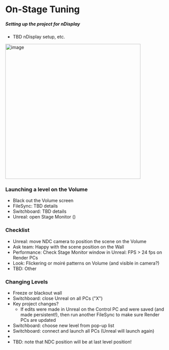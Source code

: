 # On-Stage Tuning

##### Setting up the project for nDisplay

- TBD nDisplay setup, etc.

<img width="422" alt="image" src="https://github.com/user-attachments/assets/36032a24-f47c-4c0e-95e4-532e1d01f3a6" />


### Launching a level on the Volume

- Black out the Volume screen
- FileSync: TBD details
- Switchboard: TBD details
- Unreal: open Stage Monitor ()



### Checklist

- Unreal: move NDC camera to position the scene on the Volume
- Ask team: Happy with the scene position on the Wall
- Performance: Check Stage Monitor window in Unreal: FPS > 24 fps on Render PCs
- Look: Flickering or moiré patterns on Volume (and visible in camera?)
- TBD: Other



### Changing Levels

- Freeze or blackout wall
- Switchboard: close Unreal on all PCs ("X")
- Key project changes?
  - If edits were made in Unreal on the Control PC and were saved (and made persistent!), then run another FileSync to make sure Render PCs are updated
- Switchboard: choose new level from pop-up list
- Switchboard: connect and launch all PCs (Unreal will launch again)
- 
- TBD: note that NDC position will be at last level position!
